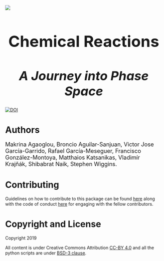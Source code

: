 <img src="images/logo/champs_logo.jpg">


<h1 style="font-size:50px;text-align:center">Chemical Reactions</h1>
<h1 style="font-size:40px;text-align:center"><em>A Journey into Phase Space</em></h1>

[![DOI](https://zenodo.org/badge/DOI/10.5281/zenodo.3568210.svg)](https://doi.org/10.5281/zenodo.3568210)


# Authors

<p style="font-size:18px">
Makrina Agaoglou, Broncio Aguilar-Sanjuan, Victor Jose García-Garrido, Rafael García-Meseguer, Francisco González-Montoya, Matthaios Katsanikas, Vladimír Krajňák, Shibabrat Naik, Stephen Wiggins.
</p>




# Contributing

Guidelines on how to contribute to this package can be found  [here](https://github.com/champsproject/chem_react_dyn/blob/docs/docs/contributing.md) along with the code of conduct [here](https://github.com/champsproject/chem_react_dyn/blob/docs/docs/CODE_OF_CONDUCT.md) for engaging with the fellow contributors.

# Copyright and License
Copyright 2019

All content is under Creative Commons Attribution [CC-BY 4.0](https://creativecommons.org/licenses/by/4.0/legalcode.txt) and all the python scripts are under [BSD-3 clause](https://github.com/champsproject/chem_react_dyn/blob/docs/docs/LICENSE).
